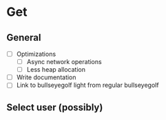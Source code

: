# Get
## General
- [ ] Optimizations
    - [ ] Async network operations
    - [ ] Less heap allocation
- [ ] Write documentation
- [ ] Link to bullseyegolf light from regular bullseyegolf

## Select user (possibly)
